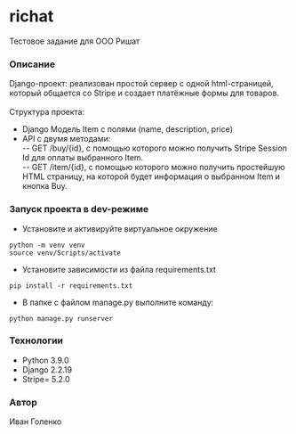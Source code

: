 # richat
Тестовое задание для ООО Ришат

### Описание
Django-проект: реализован простой сервер с одной html-страницей, который общается со Stripe и создает платёжные формы для товаров. 
\
\
Структура проекта:
- Django Модель Item с полями (name, description, price)
- API с двумя методами:\
-- GET /buy/{id}, c помощью которого можно получить Stripe Session Id для оплаты выбранного Item.\
-- GET /item/{id}, c помощью которого можно получить простейшую HTML страницу, на которой будет информация о выбранном Item и кнопка Buy.

### Запуск проекта в dev-режиме
- Установите и активируйте виртуальное окружение
```
python -m venv venv
source venv/Scripts/activate
```
- Установите зависимости из файла requirements.txt
```
pip install -r requirements.txt
``` 
- В папке с файлом manage.py выполните команду:
```
python manage.py runserver
```
### Технологии
- Python 3.9.0
- Django 2.2.19
- Stripe= 5.2.0

### Автор
Иван Голенко
